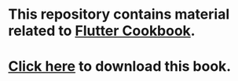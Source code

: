 # This repository contains material related to [Flutter Cookbook](https://www.packtpub.com/product/flutter-cookbook/9781838823382).
# [Click here](https://github.com/musamairshad/Flutter-E-Books/blob/master/Flutter%20Cookbook.pdf) to download this book.
